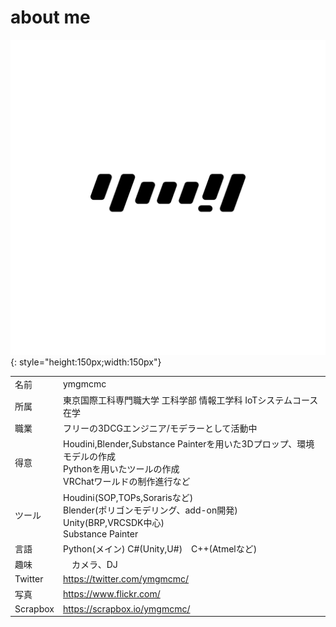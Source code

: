 # about me

![](img/icon.png){: style="height:150px;width:150px"}

|              |                                                                                                    |
| ------------ | -------------------------------------------------------------------------------------------------- |
| 名前   | ymgmcmc                                                                   |
|所属| 東京国際工科専門職大学 工科学部 情報工学科 IoTシステムコース 在学|
| 職業         | フリーの3DCGエンジニア/モデラーとして活動中                         |
| 得意         | Houdini,Blender,Substance Painterを用いた3Dプロップ、環境モデルの作成<br>Pythonを用いたツールの作成<br>VRChatワールドの制作進行など         |
| ツール | Houdini(SOP,TOPs,Sorarisなど)<br>Blender(ポリゴンモデリング、add-on開発)<br>Unity(BRP,VRCSDK中心)<br>Substance Painter|
| 言語         | Python(メイン) C#(Unity,U#)　C++(Atmelなど)                                                      |
| 趣味    |　カメラ、DJ                                                                                      |
| Twitter      | https://twitter.com/ymgmcmc/                                                                        |         
|写真|https://www.flickr.com/|
|Scrapbox|https://scrapbox.io/ymgmcmc/|